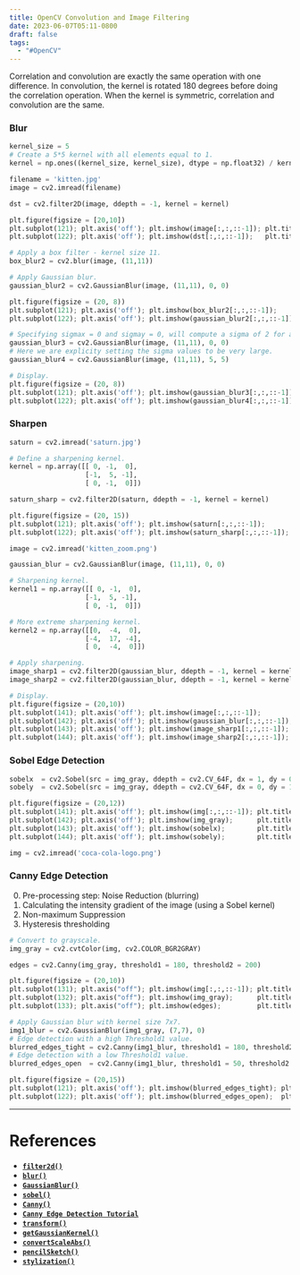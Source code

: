 ```yaml
---
title: OpenCV Convolution and Image Filtering
date: 2023-06-07T05:11-0800
draft: false
tags:
  - "#OpenCV"
---
```

Correlation and convolution are exactly the same operation with one difference. In convolution, the kernel is rotated 180 degrees before doing the correlation operation. When the kernel is symmetric, correlation and convolution are the same.

### Blur
```python
kernel_size = 5
# Create a 5*5 kernel with all elements equal to 1.
kernel = np.ones((kernel_size, kernel_size), dtype = np.float32) / kernel_size**2

filename = 'kitten.jpg'
image = cv2.imread(filename)

dst = cv2.filter2D(image, ddepth = -1, kernel = kernel)

plt.figure(figsize = [20,10])
plt.subplot(121); plt.axis('off'); plt.imshow(image[:,:,::-1]); plt.title("Original Image")
plt.subplot(122); plt.axis('off'); plt.imshow(dst[:,:,::-1]);   plt.title("Convolution Result");

# Apply a box filter - kernel size 11.
box_blur2 = cv2.blur(image, (11,11))

# Apply Gaussian blur.
gaussian_blur2 = cv2.GaussianBlur(image, (11,11), 0, 0)

plt.figure(figsize = (20, 8))
plt.subplot(121); plt.axis('off'); plt.imshow(box_blur2[:,:,::-1]);      plt.title('Box Blur 11x11 kernel')
plt.subplot(122); plt.axis('off'); plt.imshow(gaussian_blur2[:,:,::-1]); plt.title('Gaussian Blur 11x11 kernel');

# Specifying sigmax = 0 and sigmay = 0, will compute a sigma of 2 for a 11x11 kernal
gaussian_blur3 = cv2.GaussianBlur(image, (11,11), 0, 0) 
# Here we are explicity setting the sigma values to be very large.
gaussian_blur4 = cv2.GaussianBlur(image, (11,11), 5, 5)

# Display.
plt.figure(figsize = (20, 8))
plt.subplot(121); plt.axis('off'); plt.imshow(gaussian_blur3[:,:,::-1]); plt.title('Gaussian Blur, sigma = 2')
plt.subplot(122); plt.axis('off'); plt.imshow(gaussian_blur4[:,:,::-1]); plt.title('Gaussian Blur, sigma = 5');
```

### Sharpen
```python
saturn = cv2.imread('saturn.jpg')

# Define a sharpening kernel.
kernel = np.array([[ 0, -1,  0],
                   [-1,  5, -1],
                   [ 0, -1,  0]])

saturn_sharp = cv2.filter2D(saturn, ddepth = -1, kernel = kernel)

plt.figure(figsize = (20, 15))
plt.subplot(121); plt.axis('off'); plt.imshow(saturn[:,:,::-1]);       plt.title('Telescope Image of a Saturn')
plt.subplot(122); plt.axis('off'); plt.imshow(saturn_sharp[:,:,::-1]); plt.title('Saturn Sharpened');

image = cv2.imread('kitten_zoom.png')

gaussian_blur = cv2.GaussianBlur(image, (11,11), 0, 0) 

# Sharpening kernel.
kernel1 = np.array([[ 0, -1,  0],
                   [-1,  5, -1],
                   [ 0, -1,  0]])

# More extreme sharpening kernel.
kernel2 = np.array([[0,  -4,  0],
                   [-4,  17, -4],
                   [ 0,  -4,  0]])

# Apply sharpening.
image_sharp1 = cv2.filter2D(gaussian_blur, ddepth = -1, kernel = kernel1)
image_sharp2 = cv2.filter2D(gaussian_blur, ddepth = -1, kernel = kernel2)

# Display.
plt.figure(figsize = (20,10))
plt.subplot(141); plt.axis('off'); plt.imshow(image[:,:,::-1]);         plt.title('Original')
plt.subplot(142); plt.axis('off'); plt.imshow(gaussian_blur[:,:,::-1]); plt.title('Gaussian Blur (11x11)')
plt.subplot(143); plt.axis('off'); plt.imshow(image_sharp1[:,:,::-1]);  plt.title('Sharpened')
plt.subplot(144); plt.axis('off'); plt.imshow(image_sharp2[:,:,::-1]);  plt.title('Sharpened More');
```

### Sobel Edge Detection
```python
sobelx  = cv2.Sobel(src = img_gray, ddepth = cv2.CV_64F, dx = 1, dy = 0, ksize = 3) 
sobely  = cv2.Sobel(src = img_gray, ddepth = cv2.CV_64F, dx = 0, dy = 1, ksize = 3)

plt.figure(figsize = (20,12))
plt.subplot(141); plt.axis('off'); plt.imshow(img[:,:,::-1]); plt.title('Original')
plt.subplot(142); plt.axis('off'); plt.imshow(img_gray);      plt.title('Grayscale') 
plt.subplot(143); plt.axis('off'); plt.imshow(sobelx);        plt.title('Sobel-X Edge Map')
plt.subplot(144); plt.axis('off'); plt.imshow(sobely);        plt.title('Sobel-Y Edge Map');

img = cv2.imread('coca-cola-logo.png')
```

### Canny Edge Detection

 0. Pre-processing step: Noise Reduction (blurring)
 1. Calculating the intensity gradient of the image (using a Sobel kernel)
 2. Non-maximum Suppression 
 3. Hysteresis thresholding 
 
```python
# Convert to grayscale.
img_gray = cv2.cvtColor(img, cv2.COLOR_BGR2GRAY)

edges = cv2.Canny(img_gray, threshold1 = 180, threshold2 = 200)

plt.figure(figsize = (20,10))
plt.subplot(131); plt.axis("off"); plt.imshow(img[:,:,::-1]); plt.title('Original') 
plt.subplot(132); plt.axis("off"); plt.imshow(img_gray);      plt.title('Grayscale') 
plt.subplot(133); plt.axis("off"); plt.imshow(edges);         plt.title('Canny Edge Map');

# Apply Gaussian blur with kernel size 7x7.
img1_blur = cv2.GaussianBlur(img1_gray, (7,7), 0)
# Edge detection with a high Threshold1 value.
blurred_edges_tight = cv2.Canny(img1_blur, threshold1 = 180, threshold2 = 200)
# Edge detection with a low Threshold1 value.
blurred_edges_open  = cv2.Canny(img1_blur, threshold1 = 50, threshold2 = 200)

plt.figure(figsize = (20,15))
plt.subplot(121); plt.axis('off'); plt.imshow(blurred_edges_tight); plt.title('Threshold1 = 180, Threshold2 = 200')
plt.subplot(122); plt.axis('off'); plt.imshow(blurred_edges_open);  plt.title('Threshold1 = 50, Threshold2 = 200');
```
---
# References

- [**`filter2d()`**](https://docs.opencv.org/4.5.2/d4/d86/group__imgproc__filter.html#ga27c049795ce870216ddfb366086b5a04)
- [**`blur()`**](https://docs.opencv.org/4.5.2/d4/d86/group__imgproc__filter.html#ga8c45db9afe636703801b0b2e440fce37)
- [**`GaussianBlur()`**](https://docs.opencv.org/4.5.2/d4/d86/group__imgproc__filter.html#gaabe8c836e97159a9193fb0b11ac52cf1)
- [**`sobel()`**](https://docs.opencv.org/4.5.2/d4/d86/group__imgproc__filter.html#gacea54f142e81b6758cb6f375ce782c8d)
- [**`Canny()`**](https://docs.opencv.org/4.5.2/dd/d1a/group__imgproc__feature.html#ga04723e007ed888ddf11d9ba04e2232de)
- [**`Canny Edge Detection Tutorial`**](https://docs.opencv.org/4.5.2/da/d22/tutorial_py_canny.html)
- [**`transform()`**](https://docs.opencv.org/4.5.2/d2/de8/group__core__array.html#ga393164aa54bb9169ce0a8cc44e08ff22)
- [**`getGaussianKernel()`**](https://docs.opencv.org/4.5.2/d4/d86/group__imgproc__filter.html#gac05a120c1ae92a6060dd0db190a61afa)
- [**`convertScaleAbs()`**](https://docs.opencv.org/4.5.2/d2/de8/group__core__array.html#ga3460e9c9f37b563ab9dd550c4d8c4e7d)
- [**`pencilSketch()`**](https://docs.opencv.org/4.5.2/df/dac/group__photo__render.html#gae5930dd822c713b36f8529b21ddebd0c)
- [**`stylization()`**](https://docs.opencv.org/4.5.2/df/dac/group__photo__render.html#gacb0f7324017df153d7b5d095aed53206)
